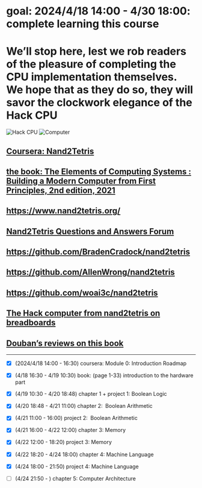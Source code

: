 # goal: 2024/4/18 14:00 - 4/30 18:00: complete learning this course
# We’ll stop here, lest we rob readers of the pleasure of completing the CPU implementation themselves. We hope that as they do so, they will savor the clockwork elegance of the Hack CPU
![Hack CPU](https://github.com/OccupyMars2025/Nand2Tetris/assets/31559413/961881e8-cca8-4be6-b6ec-697951be1b5f)
![Computer](https://github.com/OccupyMars2025/Nand2Tetris/assets/31559413/a3f2fe94-c22a-48a8-a0c4-19c7bd8d818b)

## [Coursera: Nand2Tetris](https://csdiy.wiki/en/%E4%BD%93%E7%B3%BB%E7%BB%93%E6%9E%84/N2T/)
## [the book: The Elements of Computing Systems : Building a Modern Computer from First Principles, 2nd edition, 2021](https://dokumen.pub/the-elements-of-computing-systems-building-a-modern-computer-from-first-principles-2nbsped-2020002671-9780262539807.html)
## https://www.nand2tetris.org/
## [Nand2Tetris Questions and Answers Forum](http://nand2tetris-questions-and-answers-forum.52.s1.nabble.com/)
## https://github.com/BradenCradock/nand2tetris
## https://github.com/AllenWrong/nand2tetris
## https://github.com/woai3c/nand2tetris
## [The Hack computer from nand2tetris on breadboards](https://hackaday.io/project/185131-the-hack-computer-from-nand2tetris-on-breadboards)
## [Douban’s reviews on this book](https://book.douban.com/subject/1998341/)
---

- [x] (2024/4/18 14:00 - 16:30) coursera: Module 0: Introduction Roadmap
- [x] (4/18 16:30 - 4/19 10:30) book: (page 1-33) introduction to the hardware part
- [x] (4/19 10:30 - 4/20 18:48) chapter 1 + project 1: Boolean Logic
- [x] (4/20 18:48 - 4/21 11:00) chapter 2:  Boolean Arithmetic
- [x] (4/21 11:00 - 16:00) project 2:  Boolean Arithmetic
- [x] (4/21 16:00 - 4/22 12:00) chapter 3: Memory
- [x] (4/22 12:00 - 18:20) project 3: Memory
- [x] (4/22 18:20 - 4/24 18:00) chapter 4: Machine Language
- [x] (4/24 18:00 - 21:50) project 4: Machine Language
- [ ] (4/24 21:50 - ) chapter 5: Computer Architecture

